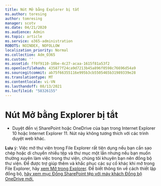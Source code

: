 ```yaml
---
title: Nút Mở bằng Explorer bị tắt
ms.author: toresing
author: tomresing
manager: scotv
ms.date: 04/21/2020
ms.audience: Admin
ms.topic: article
ms.service: o365-administration
ROBOTS: NOINDEX, NOFOLLOW
localization_priority: Normal
ms.collection: Adm_O365
ms.custom: ''
ms.assetid: ff0f9110-10be-4c27-acaa-1615f81a53f2
ms.openlocfilehash: 435877f24ca9d7213b45a896f0598c76696d54a9
ms.sourcegitcommit: ab75f66355116e995b3cb5505465b31989339e28
ms.translationtype: MT
ms.contentlocale: vi-VN
ms.lasthandoff: 08/13/2021
ms.locfileid: "58326155"
---
```

# <a name="the-open-with-explorer-button-is-disabled"></a>Nút Mở bằng Explorer bị tắt

- Duyệt đến vị SharePoint hoặc OneDrive của bạn trong Internet Explorer 10 hoặc Internet Explorer 11. Nút này không tương thích với các trình duyệt web khác.
    
**Lưu** ý: Việc mở thư viện trong File Explorer rất tiện dụng nếu bạn cần sao chép hoặc di chuyển nhiều tệp và thư mục một lần nhưng nếu bạn muốn thường xuyên làm việc trong thư viện, chúng tôi khuyên bạn nên đồng bộ thư viện. Để được trợ giúp thêm và khắc phục các sự cố khác khi mở trong File Explorer, hãy [xem Mở trong Explorer](https://go.microsoft.com/fwlink/?linkid=871665). Để biết thông tin về cách thiết lập đồng bộ, [hãy xem mục Đồng SharePoint tệp với máy khách Đồng bộ OneDrive mới.](https://go.microsoft.com/fwlink/?linkid=871666) 
  

